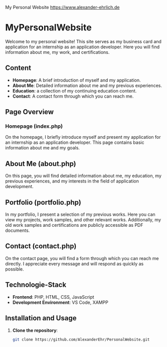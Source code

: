 My Personal Website https://www.alexander-ehrlich.de
# MyPersonalWebsite

Welcome to my personal website! This site serves as my business card and application for an internship as an application developer. Here you will find information about me, my work, and certifications.

## Content

- **Homepage**: A brief introduction of myself and my application.
- **About Me**: Detailed information about me and my previous experiences.
- **Education**: a collection of my continuing education content.
- **Contact**: A contact form through which you can reach me.

## Page Overview

### Homepage (index.php)

On the homepage, I briefly introduce myself and present my application for an internship as an application developer. This page contains basic information about me and my goals.

## About Me (about.php)

On this page, you will find detailed information about me, my education, my previous experiences, and my interests in the field of application development.

## Portfolio (portfolio.php)

In my portfolio, I present a selection of my previous works. Here you can view my projects, work samples, and other relevant works. Additionally, my old work samples and certifications are publicly accessible as PDF documents.

## Contact (contact.php)

On the contact page, you will find a form through which you can reach me directly. I appreciate every message and will respond as quickly as possible.


## Technologie-Stack

- **Frontend**: PHP, HTML, CSS, JavaScript
- **Development Environment**: VS Code, XAMPP

## Installation and Usage

1. **Clone the repository**:
   ```bash
   git clone https://github.com/AlexanderEhr/PersonalWebsite.git
   ```
